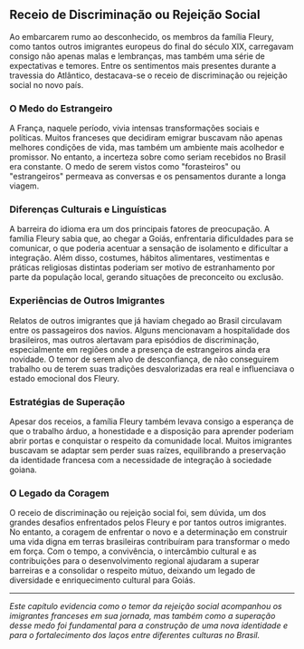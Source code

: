 ## Receio de Discriminação ou Rejeição Social

Ao embarcarem rumo ao desconhecido, os membros da família Fleury, como tantos outros imigrantes europeus do final do século XIX, carregavam consigo não apenas malas e lembranças, mas também uma série de expectativas e temores. Entre os sentimentos mais presentes durante a travessia do Atlântico, destacava-se o receio de discriminação ou rejeição social no novo país.

### O Medo do Estrangeiro

A França, naquele período, vivia intensas transformações sociais e políticas. Muitos franceses que decidiram emigrar buscavam não apenas melhores condições de vida, mas também um ambiente mais acolhedor e promissor. No entanto, a incerteza sobre como seriam recebidos no Brasil era constante. O medo de serem vistos como "forasteiros" ou "estrangeiros" permeava as conversas e os pensamentos durante a longa viagem.

### Diferenças Culturais e Linguísticas

A barreira do idioma era um dos principais fatores de preocupação. A família Fleury sabia que, ao chegar a Goiás, enfrentaria dificuldades para se comunicar, o que poderia acentuar a sensação de isolamento e dificultar a integração. Além disso, costumes, hábitos alimentares, vestimentas e práticas religiosas distintas poderiam ser motivo de estranhamento por parte da população local, gerando situações de preconceito ou exclusão.

### Experiências de Outros Imigrantes

Relatos de outros imigrantes que já haviam chegado ao Brasil circulavam entre os passageiros dos navios. Alguns mencionavam a hospitalidade dos brasileiros, mas outros alertavam para episódios de discriminação, especialmente em regiões onde a presença de estrangeiros ainda era novidade. O temor de serem alvo de desconfiança, de não conseguirem trabalho ou de terem suas tradições desvalorizadas era real e influenciava o estado emocional dos Fleury.

### Estratégias de Superação

Apesar dos receios, a família Fleury também levava consigo a esperança de que o trabalho árduo, a honestidade e a disposição para aprender poderiam abrir portas e conquistar o respeito da comunidade local. Muitos imigrantes buscavam se adaptar sem perder suas raízes, equilibrando a preservação da identidade francesa com a necessidade de integração à sociedade goiana.

### O Legado da Coragem

O receio de discriminação ou rejeição social foi, sem dúvida, um dos grandes desafios enfrentados pelos Fleury e por tantos outros imigrantes. No entanto, a coragem de enfrentar o novo e a determinação em construir uma vida digna em terras brasileiras contribuíram para transformar o medo em força. Com o tempo, a convivência, o intercâmbio cultural e as contribuições para o desenvolvimento regional ajudaram a superar barreiras e a consolidar o respeito mútuo, deixando um legado de diversidade e enriquecimento cultural para Goiás.

---

*Este capítulo evidencia como o temor da rejeição social acompanhou os imigrantes franceses em sua jornada, mas também como a superação desse medo foi fundamental para a construção de uma nova identidade e para o fortalecimento dos laços entre diferentes culturas no Brasil.*